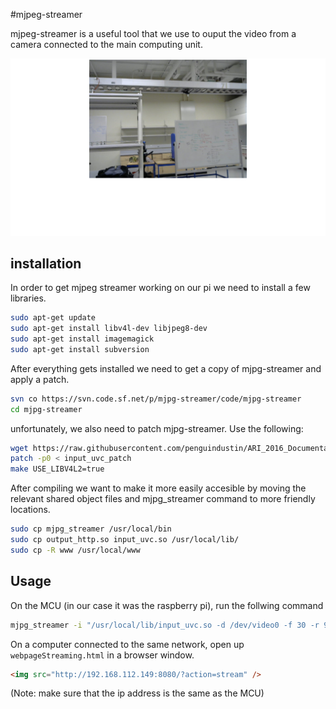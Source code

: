 #mjpeg-streamer

mjpeg-streamer is a useful tool that we use to ouput the video from a camera connected to the main computing unit. 

![Webpage streaming](./webpageStreaming.png "Webpage streaming")

## installation

In order to get mjpeg streamer working on our pi we need to install a few libraries.

```bash
sudo apt-get update
sudo apt-get install libv4l-dev libjpeg8-dev
sudo apt-get install imagemagick
sudo apt-get install subversion
```

After everything gets installed we need to get a copy of mjpg-streamer and apply a patch.

```bash
svn co https://svn.code.sf.net/p/mjpg-streamer/code/mjpg-streamer
cd mjpg-streamer
```

unfortunately, we also need to patch mjpg-streamer. Use the following:

```bash
wget https://raw.githubusercontent.com/penguindustin/ARI_2016_Documentation/development/mjpeg-streamer/input_uvc_patch.txt
patch -p0 < input_uvc_patch
make USE_LIBV4L2=true
```

After compiling we want to make it more easily accesible by moving the relevant shared object files and mjpg_streamer command to more friendly locations.

```bash
sudo cp mjpg_streamer /usr/local/bin
sudo cp output_http.so input_uvc.so /usr/local/lib/
sudo cp -R www /usr/local/www
```

## Usage

On the MCU (in our case it was the raspberry pi), run the follwing command

```bash
mjpg_streamer -i "/usr/local/lib/input_uvc.so -d /dev/video0 -f 30 -r 960x720 " -o "/usr/local/lib/output_http.so -p 8080 -w /usr/local/www"
```

On a computer connected to the same network, open up `webpageStreaming.html` in a browser window.

```html
<img src="http://192.168.112.149:8080/?action=stream" />
```

(Note: make sure that the ip address is the same as the MCU)

